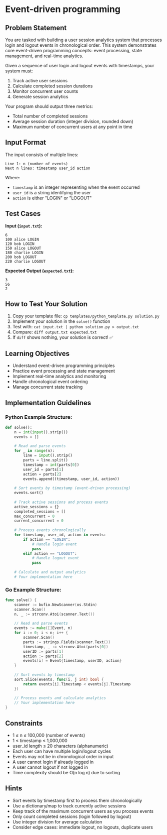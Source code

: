 # Event-driven programming

## Problem Statement

You are tasked with building a user session analytics system that processes login and logout events in chronological order. This system demonstrates core event-driven programming concepts: event processing, state management, and real-time analytics.

Given a sequence of user login and logout events with timestamps, your system must:
1. Track active user sessions
2. Calculate completed session durations
3. Monitor concurrent user counts
4. Generate session analytics

Your program should output three metrics:
- Total number of completed sessions
- Average session duration (integer division, rounded down)
- Maximum number of concurrent users at any point in time

## Input Format

The input consists of multiple lines:
```
Line 1: n (number of events)
Next n lines: timestamp user_id action
```

Where:
- `timestamp` is an integer representing when the event occurred
- `user_id` is a string identifying the user
- `action` is either "LOGIN" or "LOGOUT"

## Test Cases
**Input (`input.txt`):**
```
6
100 alice LOGIN
120 bob LOGIN
150 alice LOGOUT
180 charlie LOGIN
200 bob LOGOUT
220 charlie LOGOUT
```

**Expected Output (`expected.txt`):**
```
3
56
2
```

## How to Test Your Solution
1. Copy your template file: `cp templates/python_template.py solution.py`
2. Implement your solution in the `solve()` function
3. Test with: `cat input.txt | python solution.py > output.txt`
4. Compare: `diff output.txt expected.txt`
5. If `diff` shows nothing, your solution is correct! ✅

## Learning Objectives
- Understand event-driven programming principles
- Practice event processing and state management
- Implement real-time analytics and monitoring
- Handle chronological event ordering
- Manage concurrent state tracking

## Implementation Guidelines
### Python Example Structure:
```python
def solve():
    n = int(input().strip())
    events = []
    
    # Read and parse events
    for _ in range(n):
        line = input().strip()
        parts = line.split()
        timestamp = int(parts[0])
        user_id = parts[1]
        action = parts[2]
        events.append((timestamp, user_id, action))
    
    # Sort events by timestamp (event-driven processing)
    events.sort()
    
    # Track active sessions and process events
    active_sessions = {}
    completed_sessions = []
    max_concurrent = 0
    current_concurrent = 0
    
    # Process events chronologically
    for timestamp, user_id, action in events:
        if action == "LOGIN":
            # Handle login event
            pass
        elif action == "LOGOUT":
            # Handle logout event
            pass
    
    # Calculate and output analytics
    # Your implementation here
```

### Go Example Structure:
```go
func solve() {
    scanner := bufio.NewScanner(os.Stdin)
    scanner.Scan()
    n, _ := strconv.Atoi(scanner.Text())
    
    // Read and parse events
    events := make([]Event, n)
    for i := 0; i < n; i++ {
        scanner.Scan()
        parts := strings.Fields(scanner.Text())
        timestamp, _ := strconv.Atoi(parts[0])
        userID := parts[1]
        action := parts[2]
        events[i] = Event{timestamp, userID, action}
    }
    
    // Sort events by timestamp
    sort.Slice(events, func(i, j int) bool {
        return events[i].Timestamp < events[j].Timestamp
    })
    
    // Process events and calculate analytics
    // Your implementation here
}
```

## Constraints
- 1 ≤ n ≤ 100,000 (number of events)
- 1 ≤ timestamp ≤ 1,000,000
- user_id length ≤ 20 characters (alphanumeric)
- Each user can have multiple login/logout cycles
- Events may not be in chronological order in input
- A user cannot login if already logged in
- A user cannot logout if not logged in
- Time complexity should be O(n log n) due to sorting

## Hints
- Sort events by timestamp first to process them chronologically
- Use a dictionary/map to track currently active sessions
- Keep track of the maximum concurrent users as you process events
- Only count completed sessions (login followed by logout)
- Use integer division for average calculation
- Consider edge cases: immediate logout, no logouts, duplicate users
